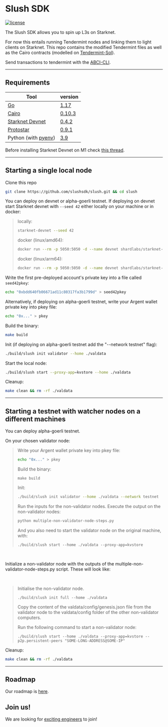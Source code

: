 # Slush SDK

[![license](https://img.shields.io/github/license/tendermint/tendermint.svg)](https://github.com/slushsdk/slush/blob/master/LICENSE)

The Slush SDK allows you to spin up L3s on Starknet.

For now this entails running Tendermint nodes and linking them to light clients on Starknet. This repo contains the modified Tendermint files as well as the Cairo contracts (modelled on [Tendermint-Sol](https://github.com/ChorusOne/tendermint-sol)).

Send transactions to tendermint with the [ABCI-CLI](https://docs.tendermint.com/v0.34/app-dev/abci-cli.html).

---

## Requirements

| Tool                                                                                 |  version                                                                       |
| -------------------------------------------------------------------------------------|--------------------------------------------------------------------------------|
| [Go](https://go.dev/doc/install)                                                     |  [1.17](https://go.dev/doc/go1.17)                                             |
| [Cairo](https://www.cairo-lang.org/docs/quickstart.html)                             |  [0.10.3](https://github.com/starkware-libs/cairo-lang/releases/tag/v0.10.3)   |
| [Starknet Devnet](https://shard-labs.github.io/starknet-devnet/docs/intro#install)   |  [0.4.2](https://github.com/Shard-Labs/starknet-devnet/releases/tag/v0.4.2)    |
| [Protostar](https://docs.swmansion.com/protostar/docs/tutorials/installation)        |  [0.9.1](https://github.com/software-mansion/protostar/releases/tag/v0.9.1)   |
| Python (with [pyenv](https://github.com/pyenv/pyenv))                                |  [3.9](https://www.python.org/downloads/release/python-390/)                   |

Before installing Starknet Devnet on M1 check [this thread](https://github.com/OpenZeppelin/nile/issues/22).

---

## Starting a single local node

Clone this repo
```sh
git clone https://github.com/slushsdk/slush.git && cd slush
```
You can deploy on devnet or alpha-goerli testnet. If deploying on devnet start Starknet devnet with `--seed 42` either locally on your machine or in docker:
>locally:
>```sh
>starknet-devnet --seed 42
>```
>docker (linux/amd64):
>```sh
>docker run --rm -p 5050:5050 -d --name devnet shardlabs/starknet-devnet --seed 42
>```
>docker (linux/arm64):
>```sh
>docker run --rm -p 5050:5050 -d --name devnet shardlabs/starknet-devnet:latest-arm --seed 42
>```

Write the first pre-deployed account's private key into a file called `seed42pkey`:
```sh
echo "0xbdd640fb06671ad11c80317fa3b1799d" > seed42pkey
```
Alternatively, if deploying on alpha-goerli testnet, write your Argent wallet private key into pkey file: 
```sh
echo "0x..." > pkey
```

Build the binary:
```sh
make build
```

Init (if deploying on alpha-goerli testnet add the "--network testnet" flag):
```sh
./build/slush init validator --home ./valdata
```

Start the local node:
```sh
./build/slush start --proxy-app=kvstore --home ./valdata
```

Cleanup:
```sh
make clean && rm -rf ./valdata
```

---

## Starting a testnet with watcher nodes on a different machines

You can deploy alpha-goerli testnet. 

On your chosen validator node:

> Write your Argent wallet private key into pkey file: 
>```sh
>echo "0x..." > pkey
>```
>Build the binary:
>```
>make build
>```
>Init:
>```sh
>./build/slush init validator --home ./valdata --network testnet
>```
>Run the inputs for the non-validator nodes. Execute the output on the non-validator nodes:
>```sh 
>python multiple-non-validator-node-steps.py
>```
>And you also need to start the validator node on the original machine, with:
>```
>./build/slush start --home ./valdata --proxy-app=kvstore 
>```


<br/>

Initialize a non-validator node with the outputs of the multiple-non-validator-node-steps.py script. These will look like:

<br/>

> Initialise the non-validator node. 
>```
> ./build/slush init full --home ./valdata
>```
>Copy the content of the valdata/config/genesis.json file from the validator node to the valdata/config folder of the other non-validator computers. 
>
>Run the following command to start a non-validator node:
>```
>./build/slush start --home ./valdata --proxy-app=kvstore --p2p.persistent-peers "SOME-LONG-ADDRESS@SOME-IP"
>```

Cleanup:
```sh
make clean && rm -rf ./valdata
```

---

## Roadmap

Our roadmap is [here](https://geometry.xyz/notebook/the-road-to-slush).

## Join us!
We are looking for [exciting engineers](https://slush.dev/careers) to join!
